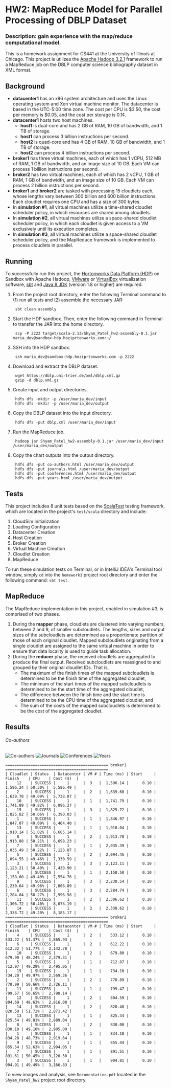 # HW2: MapReduce Model for Parallel Processing of DBLP Dataset
### Description: gain experience with the map/reduce computational model.
This is a homework assignment for CS441 at the University of Illinois at Chicago.
This project is utilizes the [Apache Hadoop 3.2.1](http://hadoop.apache.org) framework to run a MapReduce job on the DBLP computer science bibliography dataset in XML format.

## Background
- **datacenter1** has an x86 system architecture and uses the Linux operating system and Xen virtual machine monitor. The datacenter is based in the UTC-5:00 time zone. The cost per CPU is $3.50, the cost per memory is $0.05, and the cost per storage is 0.1¢.
- **datacenter1** hosts two host machines.
    - **host1** is dual-core and has 2 GB of RAM, 10 GB of bandwidth, and 1 TB of storage.
    - **host1** can process 3 billion instructions per second.
    - **host2** is quad-core and has 4 GB of RAM, 10 GB of bandwidth, and 1 TB of storage.
    - **host2** can process 4 billion instructions per second.
- **broker1** has three virtual machines, each of which has 1 vCPU, 512 MB of RAM, 1 GB of bandwidth, and an image size of 10 GB. Each VM can process 1 billion instructions per second.
- **broker2** has two virtual machines, each of which has 2 vCPU, 1 GB of RAM, 1 GB of bandwidth, and an image size of 10 GB. Each VM can process 2 billion instructions per second.
- **broker1** and **broker2** are tasked with processing 15 cloudlets each, whose lengths vary between 300 billion and 600 billion instructions. Each cloudlet requires one CPU and has a size of 300 bytes.
- In **simulation #1**, all virtual machines utilize a time-shared cloudlet scheduler policy, in which resources are shared among cloudlets.
- In **simulation #2**, all virtual machines utilize a space-shared cloudlet scheduler policy, in which each cloudlet is given access to a VM exclusively until its execution completes.
- In **simulation #3**, all virtual machines utilize a space-shared cloudlet scheduler policy, and the MapReduce framework is implemented to process cloudlets in parallel.

## Running
To successfully run this project, the [Hortonworks Data Platform (HDP)](https://www.cloudera.com/downloads/hortonworks-sandbox.html) on Sandbox with Apache Hadoop, [VMware](https://my.vmware.com/en/web/vmware/downloads) or [VirtualBox](https://www.virtualbox.org/wiki/Downloads) virtualization software, [sbt](https://docs.scala-lang.org/getting-started/sbt-track/getting-started-with-scala-and-sbt-on-the-command-line.html) and [Java 8 JDK](https://www.oracle.com/technetwork/java/javase/downloads/index.html) (version 1.8 or higher) are required.

1. From the project root directory, enter the following Terminal command to (1) run all tests and (2) assemble the necessary JAR:

        sbt clean assembly
    
2. Start the HDP sandbox. Then, enter the following command in Terminal to transfer the JAR into the home directory.

        scp -P 2222 target/scala-2.13/Shyam_Patel_hw2-assembly-0.1.jar maria_dev@sandbox-hdp.hoziprtonworks.com:~/
    
3. SSH into the HDP sandbox.

        ssh maria_dev@sandbox-hdp.hoziprtonworks.com -p 2222

4. Download and extract the DBLP dataset.

        wget https://dblp.uni-trier.de/xml/dblp.xml.gz
        gzip -d dblp.xml.gz

5. Create input and output directories.

        hdfs dfs -mkdir -p /user/maria_dev/input
        hdfs dfs -mkdir -p /user/maria_dev/output
    
6. Copy the DBLP dataset into the input directory.

        hdfs dfs -put dblp.xml /user/maria_dev/input
    
7. Run the MapReduce job.

        hadoop jar Shyam_Patel_hw2-assembly-0.1.jar /user/maria_dev/input /user/maria_dev/output
    
8. Copy the chart outputs into the output directory.

        hdfs dfs -put co-authors.html /user/maria_dev/output
        hdfs dfs -put journals.html /user/maria_dev/output
        hdfs dfs -put conferences.html /user/maria_dev/output
        hdfs dfs -put years.html /user/maria_dev/output


## Tests
This project includes 8 unit tests based on the [ScalaTest](http://www.scalatest.org) testing framework, which are located in the project's `test/scala` directory and include:

1. CloudSim Initialization
2. Loading Configuration
3. Datacenter Creation
4. Host Creation
5. Broker Creation
6. Virtual Machine Creation
7. Cloudlet Creation
8. MapReduce

To run these simulation tests on Terminal, or in IntelliJ IDEA's Terminal tool window, simply `cd` into the `homework1` project root directory and enter the following command: `sbt test`.

## MapReduce
The MapReduce implementation in this project, enabled in simulation #3, is comprised of two phases.

1. During the **mapper** phase, cloudlets are clustered into varying numbers, between 2 and 9, of smaller subcloudlets. The lengths, sizes and output sizes of the subcloudlets are determined as a proportionate partition of those of each original cloudlet. Mapped subcloudlets originating from a single cloudlet are assigned to the same virtual machine in order to ensure that data locality is used to guide task allocation.
2. During the **reducer** phase, the received cloudlets are aggregated to produce the final output. Received subcloudlets are reassigned to and grouped by their original cloudlet IDs. That is,
    - The maximum of the finish times of the mapped subcloudlets is determined to be the finish time of the aggregated cloudlet,
    - The minimum of the start times of the mapped subcloudlets is determined to be the start time of the aggregated cloudlet,
    - The difference between the finish time and the start time is determined to be the CPU time of the aggregated cloudlet, and
    - The sum of the costs of the mapped subcloudlets is determined to be the cost of the aggregated cloudlet.

## Results

###### Co-authors
![Co-authors](https://bitbucket.org/spate54/shyam_patel_hw2/raw/b715b085eee9d95e85d4f600ecd2bd36dbc0e581/images/co-authors.png)
![Journals](https://bitbucket.org/spate54/shyam_patel_hw2/raw/cce070e7f6c68709a9f798507a6c9747b9a2725d/images/journals.png)
![Conferences](https://bitbucket.org/spate54/shyam_patel_hw2/raw/cce070e7f6c68709a9f798507a6c9747b9a2725d/images/conferences.png)
![Years](https://bitbucket.org/spate54/shyam_patel_hw2/raw/cce070e7f6c68709a9f798507a6c9747b9a2725d/images/years.png)
```
============================================= broker1 =============================================
| Cloudlet | Status  | Datacenter | VM # | Time (ms) | Start     | Finish    | CPU    | Cost ($)  |
|    12    | SUCCESS |     1      |  3   |  1,596.14 |      0.10 |  1,596.24 | 50.30% |  5,586.49 |
|    2     | SUCCESS |     1      |  2   |  1,639.68 |      0.10 |  1,639.78 | 49.09% |  5,738.87 |
|    10    | SUCCESS |     1      |  1   |  1,741.79 |      0.10 |  1,741.89 | 49.82% |  6,096.27 |
|    15    | SUCCESS |     1      |  3   |  1,825.72 |      0.10 |  1,825.82 | 50.06% |  6,390.03 |
|    1     | SUCCESS |     1      |  1   |  1,846.97 |      0.10 |  1,847.07 | 49.09% |  6,464.40 |
|    13    | SUCCESS |     1      |  1   |  1,910.04 |      0.10 |  1,910.14 | 51.02% |  6,685.14 |
|    8     | SUCCESS |     1      |  2   |  1,913.78 |      0.10 |  1,913.88 | 50.21% |  6,698.23 |
|    7     | SUCCESS |     1      |  1   |  2,035.39 |      0.10 |  2,035.49 | 50.22% |  7,123.87 |
|    5     | SUCCESS |     1      |  2   |  2,094.45 |      0.10 |  2,094.55 | 49.46% |  7,330.59 |
|    3     | SUCCESS |     1      |  3   |  2,123.11 |      0.10 |  2,123.21 | 50.40% |  7,430.90 |
|    4     | SUCCESS |     1      |  1   |  2,158.50 |      0.10 |  2,158.60 | 49.40% |  7,554.76 |
|    9     | SUCCESS |     1      |  3   |  2,230.54 |      0.10 |  2,230.64 | 49.96% |  7,806.89 |
|    6     | SUCCESS |     1      |  3   |  2,284.74 |      0.10 |  2,284.84 | 50.27% |  7,996.58 |
|    11    | SUCCESS |     1      |  2   |  2,306.62 |      0.10 |  2,306.72 | 50.40% |  8,073.19 |
|    14    | SUCCESS |     1      |  2   |  2,338.62 |      0.10 |  2,338.72 | 49.20% |  8,185.17 |
============================================= broker2 =============================================
| Cloudlet | Status  | Datacenter | VM # | Time (ms) | Start     | Finish    | CPU    | Cost ($)  |
|    4     | SUCCESS |     1      |  2   |    533.12 |      0.10 |    533.22 | 51.37% |  1,865.93 |
|    6     | SUCCESS |     1      |  2   |    612.22 |      0.10 |    612.32 | 51.77% |  2,142.78 |
|    10    | SUCCESS |     1      |  2   |    679.80 |      0.10 |    679.90 | 48.24% |  2,379.31 |
|    5     | SUCCESS |     1      |  1   |    712.87 |      0.10 |    712.97 | 49.29% |  2,495.05 |
|    15    | SUCCESS |     1      |  1   |    734.10 |      0.10 |    734.20 | 49.97% |  2,569.36 |
|    2     | SUCCESS |     1      |  2   |    778.89 |      0.10 |    778.99 | 50.66% |  2,726.11 |
|    11    | SUCCESS |     1      |  1   |    799.47 |      0.10 |    799.57 | 50.65% |  2,798.14 |
|    12    | SUCCESS |     1      |  2   |    804.59 |      0.10 |    804.69 | 48.63% |  2,816.08 |
|    14    | SUCCESS |     1      |  2   |    820.40 |      0.10 |    820.50 | 51.72% |  2,871.42 |
|    13    | SUCCESS |     1      |  1   |    825.44 |      0.10 |    825.54 | 49.81% |  2,889.04 |
|    8     | SUCCESS |     1      |  2   |    830.00 |      0.10 |    830.10 | 49.10% |  2,905.00 |
|    1     | SUCCESS |     1      |  1   |    834.18 |      0.10 |    834.28 | 48.73% |  2,919.64 |
|    9     | SUCCESS |     1      |  1   |    855.44 |      0.10 |    855.54 | 52.63% |  2,994.05 |
|    7     | SUCCESS |     1      |  1   |    891.51 |      0.10 |    891.61 | 50.45% |  3,120.30 |
|    3     | SUCCESS |     1      |  1   |    904.81 |      0.10 |    904.91 | 49.49% |  3,166.83 |
```

To view images and analysis, see `Documentation.pdf` located in the `Shyam_Patel_hw2` project root directory.